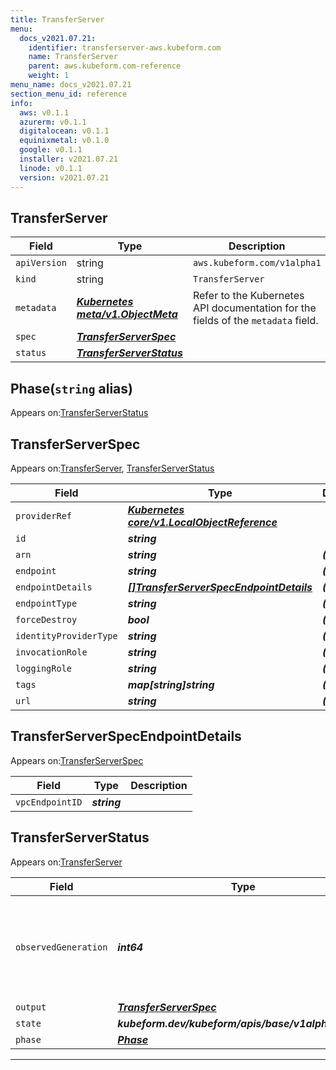 ```yaml
---
title: TransferServer
menu:
  docs_v2021.07.21:
    identifier: transferserver-aws.kubeform.com
    name: TransferServer
    parent: aws.kubeform.com-reference
    weight: 1
menu_name: docs_v2021.07.21
section_menu_id: reference
info:
  aws: v0.1.1
  azurerm: v0.1.1
  digitalocean: v0.1.1
  equinixmetal: v0.1.0
  google: v0.1.1
  installer: v2021.07.21
  linode: v0.1.1
  version: v2021.07.21
---
```


## TransferServer
| Field | Type | Description |
| ------ | ----- | ----------- |
| `apiVersion` | string | `aws.kubeform.com/v1alpha1` |
|    `kind` | string | `TransferServer` |
| `metadata` | ***[Kubernetes meta/v1.ObjectMeta](https://v1-18.docs.kubernetes.io/docs/reference/generated/kubernetes-api/v1.18/#objectmeta-v1-meta)***|Refer to the Kubernetes API documentation for the fields of the `metadata` field.|
| `spec` | ***[TransferServerSpec](#transferserverspec)***||
| `status` | ***[TransferServerStatus](#transferserverstatus)***||
## Phase(`string` alias)

Appears on:[TransferServerStatus](#transferserverstatus)

## TransferServerSpec

Appears on:[TransferServer](#transferserver), [TransferServerStatus](#transferserverstatus)

| Field | Type | Description |
| ------ | ----- | ----------- |
| `providerRef` | ***[Kubernetes core/v1.LocalObjectReference](https://v1-18.docs.kubernetes.io/docs/reference/generated/kubernetes-api/v1.18/#localobjectreference-v1-core)***||
| `id` | ***string***||
| `arn` | ***string***| ***(Optional)*** |
| `endpoint` | ***string***| ***(Optional)*** |
| `endpointDetails` | ***[[]TransferServerSpecEndpointDetails](#transferserverspecendpointdetails)***| ***(Optional)*** |
| `endpointType` | ***string***| ***(Optional)*** |
| `forceDestroy` | ***bool***| ***(Optional)*** |
| `identityProviderType` | ***string***| ***(Optional)*** |
| `invocationRole` | ***string***| ***(Optional)*** |
| `loggingRole` | ***string***| ***(Optional)*** |
| `tags` | ***map[string]string***| ***(Optional)*** |
| `url` | ***string***| ***(Optional)*** |
## TransferServerSpecEndpointDetails

Appears on:[TransferServerSpec](#transferserverspec)

| Field | Type | Description |
| ------ | ----- | ----------- |
| `vpcEndpointID` | ***string***||
## TransferServerStatus

Appears on:[TransferServer](#transferserver)

| Field | Type | Description |
| ------ | ----- | ----------- |
| `observedGeneration` | ***int64***| ***(Optional)*** Resource generation, which is updated on mutation by the API Server.|
| `output` | ***[TransferServerSpec](#transferserverspec)***| ***(Optional)*** |
| `state` | ***kubeform.dev/kubeform/apis/base/v1alpha1.State***| ***(Optional)*** |
| `phase` | ***[Phase](#phase)***| ***(Optional)*** |
---

